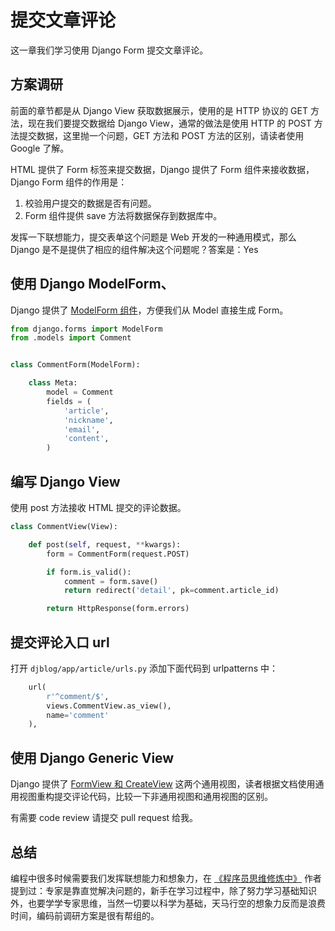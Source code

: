 # 提交文章评论

这一章我们学习使用 Django Form 提交文章评论。

## 方案调研
前面的章节都是从 Django View 获取数据展示，使用的是 HTTP 协议的 GET 方法，现在我们要提交数据给 Django View，通常的做法是使用 HTTP 的 POST 方法提交数据，这里抛一个问题，GET 方法和 POST 方法的区别，请读者使用 Google 了解。

HTML 提供了 Form 标签来提交数据，Django 提供了 Form 组件来接收数据，Django Form 组件的作用是：

1. 校验用户提交的数据是否有问题。
2. Form 组件提供 save 方法将数据保存到数据库中。

发挥一下联想能力，提交表单这个问题是 Web 开发的一种通用模式，那么 Django 是不是提供了相应的组件解决这个问题呢？答案是：Yes

## 使用 Django ModelForm、
Django 提供了 [ModelForm 组件](https://docs.djangoproject.com/en/2.2/topics/forms/modelforms/)，方便我们从 Model 直接生成 Form。
```python
from django.forms import ModelForm
from .models import Comment


class CommentForm(ModelForm):

    class Meta:
        model = Comment
        fields = (
            'article',
            'nickname',
            'email',
            'content',
        )
```

## 编写 Django View
使用 post 方法接收 HTML 提交的评论数据。
```python
class CommentView(View):

    def post(self, request, **kwargs):
        form = CommentForm(request.POST)

        if form.is_valid():
            comment = form.save()
            return redirect('detail', pk=comment.article_id)

        return HttpResponse(form.errors)
```

## 提交评论入口 url
打开 `djblog/app/article/urls.py` 添加下面代码到 urlpatterns 中：
```python
    url(
        r'^comment/$',
        views.CommentView.as_view(),
        name='comment'
    ),
```

## 使用 Django Generic View
Django 提供了 [FormView 和 CreateView](https://docs.djangoproject.com/en/2.2/topics/class-based-views/generic-editing/) 这两个通用视图，读者根据文档使用通用视图重构提交评论代码，比较一下非通用视图和通用视图的区别。

有需要 code review 请提交 pull request 给我。

## 总结
编程中很多时候需要我们发挥联想能力和想象力，在 [《程序员思维修炼中》](https://book.douban.com/subject/5372651/) 作者提到过：专家是靠直觉解决问题的，新手在学习过程中，除了努力学习基础知识外，也要学学专家思维，当然一切要以科学为基础，天马行空的想象力反而是浪费时间，编码前调研方案是很有帮组的。
